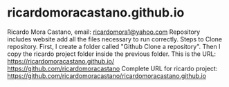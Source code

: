 # ricardomoracastano.github.io
Ricardo Mora Castano, email: ricardomora1@yahoo.com
Repository includes website add all the files necessary to run correctly.
Steps to Clone repository. First, I create a folder called "Github Clone a repository".
Then I copy the ricardo project folder inside the previous folder.
This is the URL:
https://ricardomoracastano.github.io/
https://github.com/ricardomoracastano
Complete URL for ricardo project:
https://github.com/ricardomoracastano/ricardomoracastano.github.io
